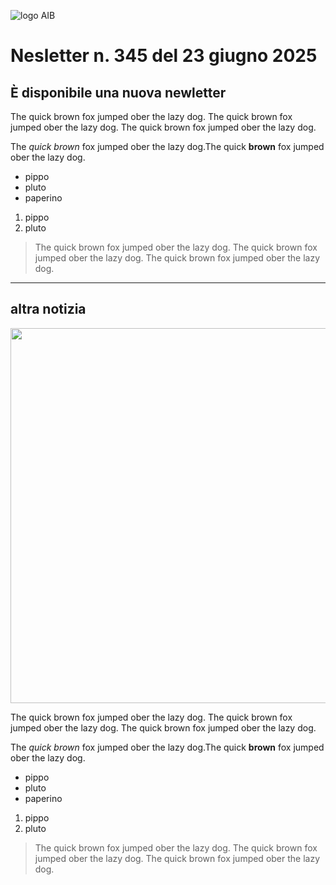 ![logo AIB](https://gbergamin.github.io/news/logo.png)

# Nesletter n. 345 del 23 giugno 2025

## È disponibile una nuova newletter
The quick brown fox jumped ober the lazy dog. The quick brown fox jumped ober the lazy dog. 
The quick brown fox jumped ober the lazy dog.

The *quick brown* fox jumped ober the lazy dog.The quick **brown** fox jumped ober the lazy dog.
* pippo
* pluto
* paperino

1. pippo
2. pluto

>The quick brown fox jumped ober the lazy dog. The quick brown fox jumped ober the lazy dog. The quick brown fox jumped ober the lazy dog.

---
## altra notizia

<img src="https://www.aib.it/wp-content/uploads/2024/04/banner-sito-aib-san-jordi-1.jpg" width="600" />

The quick brown fox jumped ober the lazy dog. The quick brown fox jumped ober the lazy dog. 
The quick brown fox jumped ober the lazy dog.

The *quick brown* fox jumped ober the lazy dog.The quick **brown** fox jumped ober the lazy dog.
* pippo
* pluto
* paperino

1. pippo
2. pluto

>The quick brown fox jumped ober the lazy dog. The quick brown fox jumped ober the lazy dog. The quick brown fox jumped ober the lazy dog.
